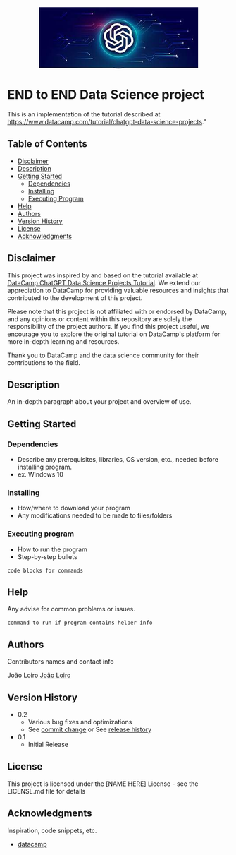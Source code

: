 <div align="center"> <img src="https://github.com/Loiroj/End-to-End-Data-Science-Project/blob/main/Chatgpt.jpg"> </div>

# END to END Data Science project
This is an implementation of the tutorial described at https://www.datacamp.com/tutorial/chatgpt-data-science-projects."



## Table of Contents

- [Disclaimer](#disclaimer)
- [Description](#description)
- [Getting Started](#getting-started)
  - [Dependencies](#dependencies)
  - [Installing](#installing)
  - [Executing Program](#executing-program)
- [Help](#help)
- [Authors](#authors)
- [Version History](#version-history)
- [License](#license)
- [Acknowledgments](#acknowledgments)

## Disclaimer

This project was inspired by and based on the tutorial available at [DataCamp ChatGPT Data Science Projects Tutorial](https://www.datacamp.com/tutorial/chatgpt-data-science-projects). We extend our appreciation to DataCamp for providing valuable resources and insights that contributed to the development of this project.

Please note that this project is not affiliated with or endorsed by DataCamp, and any opinions or content within this repository are solely the responsibility of the project authors.
If you find this project useful, we encourage you to explore the original tutorial on DataCamp's platform for more in-depth learning and resources.

Thank you to DataCamp and the data science community for their contributions to the field.
  
## Description

An in-depth paragraph about your project and overview of use.

## Getting Started

### Dependencies

* Describe any prerequisites, libraries, OS version, etc., needed before installing program.
* ex. Windows 10

### Installing

* How/where to download your program
* Any modifications needed to be made to files/folders

### Executing program

* How to run the program
* Step-by-step bullets
```
code blocks for commands
```

## Help

Any advise for common problems or issues.
```
command to run if program contains helper info
```

## Authors

Contributors names and contact info

João Loiro 
[João Loiro](https://twitter.com/dompizzie)

## Version History

* 0.2
    * Various bug fixes and optimizations
    * See [commit change]() or See [release history]()
* 0.1
    * Initial Release

## License

This project is licensed under the [NAME HERE] License - see the LICENSE.md file for details

## Acknowledgments

Inspiration, code snippets, etc.
* [datacamp](https://www.datacamp.com/tutorial/chatgpt-data-science-projects)
